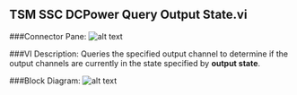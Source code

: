 ## **TSM SSC DCPower Query Output State.vi**
###Connector Pane:
![alt text](/images/DCPower/Query/TSM%20SSC%20DCPower%20Query%20Output%20State.vic.png "TSM SSC DCPower Query Output State.vi connector pane")

###VI Description:
Queries the specified output channel to determine if the output channels are currently in the state specified by <B>output state</B>.

###Block Diagram:
![alt text](/images/DCPower/Query/TSM%20SSC%20DCPower%20Query%20Output%20State.vid.png "TSM SSC DCPower Query Output State.vi block diagram")
